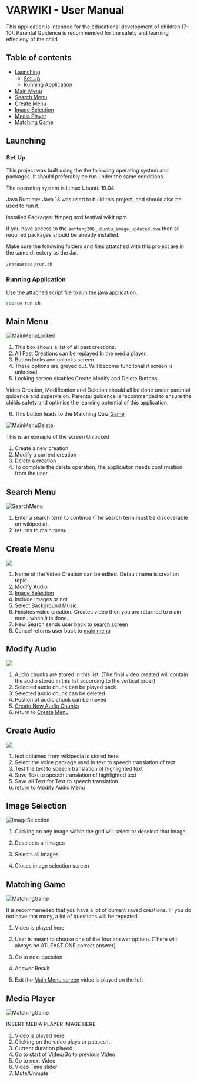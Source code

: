 # VARWIKI - User Manual 

This application is intended for the educational development of children (7-10).
Parental Guidence is recommended for the safety and learning effecieny of the child.

## Table of contents

<!--ts-->
   * [Launching](#launching)
      * [Set Up](#set-up)
      * [Running Application](#running-application)
   * [Main Menu](#main-menu)
   * [Search Menu](#search-menu)
   * [Create Menu](#create-menu)
   * [Image Selection](#image-selection)
   * [Media Player](#media-player)
   * [Matching Game](#matching-game)
<!--te-->


## Launching

### Set Up
This project was built using the the following operating system and packages. It should preferably be run under the same conditions.

The operating system is L:inux Ubuntu 19.04.

Java Runtime:
Java 13 was used to build this project, and should also be used to run it.


Installed Packages:
 ffmpeg
 soxi
 festival
 wikit
 npm

If you have access to the `softeng206_ubuntu_image_updated.ova` then all required packages should be already installed.


Make sure the following folders and files attatched with this project are in the same directory as the Jar.

`/resources`
`/run.sh`




### Running Application

Use the attached script file to run the java application.

```bash
source run.sh
```




## Main Menu


![MainMenuLocked](/UserManualImages/MainMenuLocked.png)


1) This box shows a list of all past creations. 
2) All Past Creations can be replayed In the [media player](#media-player).
3) Button locks and unlocks screen
4) These options are greyed out. Will become funcitonal if screen is unlocked
5) Locking screen disables Create,Modify and Delete Buttons

Video Creation, Modification and Deletion should all be done under parental guidence and supervision. Parental guidence is recommended to ensure the childs safety and optimise the learning potential of this application.

6) This button leads to the Matching Quiz [Game](#matching-game)

![MainMenuDelete](/UserManualImages/MainMenu.png)

This is an exmaple of the screen Unlocked

1) Create a new creation
2) Modify a current creation
3) Delete a creation
4) To complete the delete operation, the applicaiton needs confirmation from the user



## Search Menu

![SearchMenu](/UserManualImages/SearchMenu.png)

1) Enter a search term to continue (The search term must be discoverable on wikipedia).
2) returns to main menu

## Create Menu

![](/UserManualImages/CreateHub.png)

1) Name of the Video Creation can be edited. Default name is creation topic
2) [Modify Audio](#modify-audio)
3) [Image Selection](#image-selection)
4) Include Images or not
5) Select Background Music
6) Finishes video creation. Creates video then you are returned to main menu when it is done.
7) New Search sends user back to [search screen](#search-menu)
8) Cancel returns user back to [main menu](#main-menu)


## Modify Audio

![](/UserManualImages/ModifyAudio.png)

1) Audio chunks are stored in this list. (The final video created will contain the audio stored in this list according to the vertical order)
2) Selected audio chunk can be played back
3) Selected audio chunk can be deleted
4) Postion of audio chunk can be moved
5) [Create New Audio Chunks](#create-audio)
6) return to [Create Menu](#create-menu)


## Create Audio

![](/UserManualImages/CreateAudio.png)

1) text obtained from wikipedia is stored here
2) Select the voice package used in text to speech translation of text
3) Test the text to speech translation of highlighted text
4) Save Text to speech translation of highlighted text
5) Save all Text for Text to speech translation
6) return to [Modify Audio Menu](#modify-audio)



## Image Selection

![ImageSelection](/UserManualImages/SelectImages.png)

1) Clicking on any image within the grid will select or deselect that image

1) Deselects all images
2) Selects all images
3) Closes image selection screen

## Matching Game

![MatchingGame](/UserManualImages/MatchingGame.png)
 
It is recommeneded that you have a lot of current saved creations. IF you do not have that many, a lot of questions will be repeated
 
1) Video is played here
2) User is meant to choose one of the four answer options (There will always be ATLEAST ONE correct answer)


1) Go to next question
2) Answer Result
3) Exit the [Main Menu screen](#main-menu)
video is played on the left

## Media Player

![MatchingGame](/UserManualImages/MediaPlayer.png)

INSERT MEDIA PLAYER IMAGE HERE

1) Video is played here
2) Clicking on the video plays or pauses it.
3) Current duration played
4) Go to start of Video/Go to previous Video
5) Go to next Video
6) Video Time slider
7) Mute/Unmute



